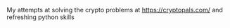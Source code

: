 My attempts at solving the crypto problems at https://cryptopals.com/ and refreshing python skills

